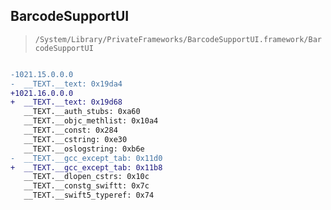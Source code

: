 ## BarcodeSupportUI

> `/System/Library/PrivateFrameworks/BarcodeSupportUI.framework/BarcodeSupportUI`

```diff

-1021.15.0.0.0
-  __TEXT.__text: 0x19da4
+1021.16.0.0.0
+  __TEXT.__text: 0x19d68
   __TEXT.__auth_stubs: 0xa60
   __TEXT.__objc_methlist: 0x10a4
   __TEXT.__const: 0x284
   __TEXT.__cstring: 0xe30
   __TEXT.__oslogstring: 0xb6e
-  __TEXT.__gcc_except_tab: 0x11d0
+  __TEXT.__gcc_except_tab: 0x11b8
   __TEXT.__dlopen_cstrs: 0x10c
   __TEXT.__constg_swiftt: 0x7c
   __TEXT.__swift5_typeref: 0x74

```
